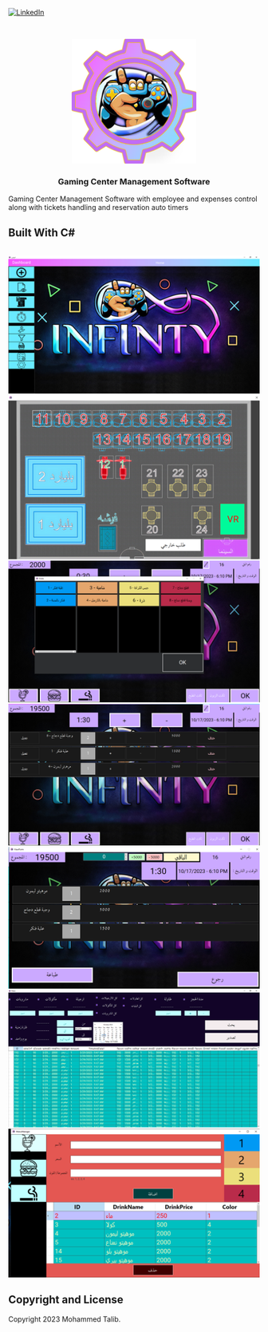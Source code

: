 [![LinkedIn][linkedin-shield]][linkedin-url]



<!-- PROJECT LOGO -->

<br />
<p align="center">
  <a href="https://github.com/it2121/GamingCenterManagementSoftware/">
    <img src="icon.png" alt="Logo" width="250">
  </a>

  <h3 align="center">Gaming Center Management Software</h3>
Gaming Center Management Software with employee and expenses control along with tickets handling and reservation auto timers

## Built With C# 




</br>
 <img src="11.png"></img>
 </br>
 <img src="22.png"></img>
  </br>
 <img src="33.png"></img>
  </br>
 <img src="44.png"></img>
  </br>
 <img src="55.png"></img>
  </br>
 <img src="66.png"></img>
  </br>
 <img src="77.png"></img>
 
</br>


[linkedin-shield]: https://img.shields.io/badge/-LinkedIn-black.svg?style=flat-square&logo=linkedin&colorB=555
[linkedin-url]: https://www.linkedin.com/in/it2121/

## Copyright and License

Copyright 2023 Mohammed Talib.

